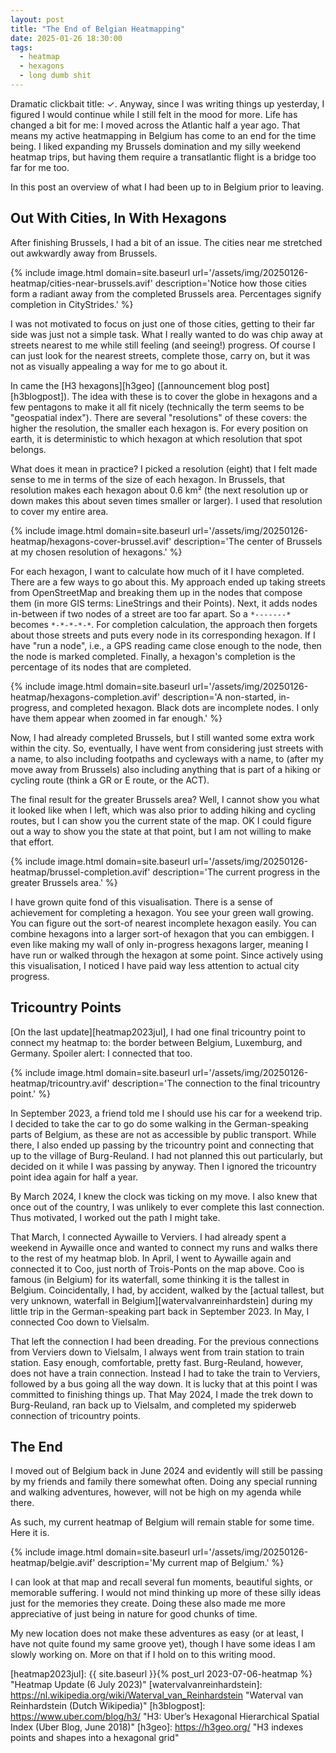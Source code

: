 ```yaml
---
layout: post
title: "The End of Belgian Heatmapping"
date: 2025-01-26 18:30:00
tags:
  - heatmap
  - hexagons
  - long dumb shit
---
```


Dramatic clickbait title: ✓. Anyway, since I was writing things up yesterday, I
figured I would continue while I still felt in the mood for more. Life has
changed a bit for me: I moved across the Atlantic half a year ago. That means
my active heatmapping in Belgium has come to an end for the time being. I liked
expanding my Brussels domination and my silly weekend heatmap trips, but having
them require a transatlantic flight is a bridge too far for me too.

In this post an overview of what I had been up to in Belgium prior to leaving.

## Out With Cities, In With Hexagons

After finishing Brussels, I had a bit of an issue. The cities near me stretched
out awkwardly away from Brussels.

{% include image.html domain=site.baseurl url='/assets/img/20250126-heatmap/cities-near-brussels.avif' description='Notice how those cities form a radiant away from the completed Brussels area. Percentages signify completion in CityStrides.' %}

I was not motivated to focus on just one of those cities, getting to their far
side was just not a simple task. What I really wanted to do was chip away at
streets nearest to me while still feeling (and seeing!) progress. Of course I
can just look for the nearest streets, complete those, carry on, but it was not
as visually appealing a way for me to go about it.

In came the [H3 hexagons][h3geo] ([announcement blog post][h3blogpost]). The
idea with these is to cover the globe in hexagons and a few pentagons to make
it all fit nicely (technically the term seems to be "geospatial index"). There
are several "resolutions" of these covers: the higher the resolution, the
smaller each hexagon is. For every position on earth, it is deterministic to
which hexagon at which resolution that spot belongs.

What does it mean in practice? I picked a resolution (eight) that I felt made
sense to me in terms of the size of each hexagon. In Brussels, that resolution
makes each hexagon about 0.6 km² (the next resolution up or down makes this
about seven times smaller or larger). I used that resolution to cover my entire
area.

{% include image.html domain=site.baseurl url='/assets/img/20250126-heatmap/hexagons-cover-brussel.avif' description='The center of Brussels at my chosen resolution of hexagons.' %}

For each hexagon, I want to calculate how much of it I have completed. There
are a few ways to go about this. My approach ended up taking streets from
OpenStreetMap and breaking them up in the nodes that compose them (in more GIS
terms: LineStrings and their Points). Next, it adds nodes in-between if two
nodes of a street are too far apart. So a `*-------*` becomes `*-*-*-*-*`. For
completion calculation, the approach then forgets about those streets and puts
every node in its corresponding hexagon. If I have "run a node", i.e., a GPS
reading came close enough to the node, then the node is marked completed.
Finally, a hexagon's completion is the percentage of its nodes that are
completed.

{% include image.html domain=site.baseurl url='/assets/img/20250126-heatmap/hexagons-completion.avif' description='A non-started, in-progress, and completed hexagon. Black dots are incomplete nodes. I only have them appear when zoomed in far enough.' %}

Now, I had already completed Brussels, but I still wanted some extra work
within the city. So, eventually, I have went from considering just streets with
a name, to also including footpaths and cycleways with a name, to (after my
move away from Brussels) also including anything that is part of a hiking or
cycling route (think a GR or E route, or the ACT).

The final result for the greater Brussels area? Well, I cannot show you what it
looked like when I left, which was also prior to adding hiking and cycling
routes, but I can show you the current state of the map. OK I could figure out
a way to show you the state at that point, but I am not willing to make that
effort.

{% include image.html domain=site.baseurl url='/assets/img/20250126-heatmap/brussel-completion.avif' description='The current progress in the greater Brussels area.' %}

I have grown quite fond of this visualisation. There is a sense of achievement
for completing a hexagon. You see your green wall growing. You can figure out
the sort-of nearest incomplete hexagon easily. You can combine hexagons into a
larger sort-of hexagon that you can embiggen. I even like making my wall of
only in-progress hexagons larger, meaning I have run or walked through the
hexagon at some point. Since actively using this visualisation, I noticed I
have paid way less attention to actual city progress.

## Tricountry Points

[On the last update][heatmap2023jul], I had one final tricountry point to
connect my heatmap to: the border between Belgium, Luxemburg, and Germany.
Spoiler alert: I connected that too.

{% include image.html domain=site.baseurl url='/assets/img/20250126-heatmap/tricountry.avif' description='The connection to the final tricountry point.' %}

In September 2023, a friend told me I should use his car for a weekend trip. I
decided to take the car to go do some walking in the German-speaking parts of
Belgium, as these are not as accessible by public transport. While there, I
also ended up passing by the tricountry point and connecting that up to the
village of Burg-Reuland. I had not planned this out particularly, but decided
on it while I was passing by anyway. Then I ignored the tricountry point idea
again for half a year.

By March 2024, I knew the clock was ticking on my move. I also knew that once
out of the country, I was unlikely to ever complete this last connection. Thus
motivated, I worked out the path I might take.

That March, I connected Aywaille to Verviers. I had already spent a weekend in
Aywaille once and wanted to connect my runs and walks there to the rest of my
heatmap blob. In April, I went to Aywaille again and connected it to Coo, just
north of Trois-Ponts on the map above. Coo is famous (in Belgium) for its
waterfall, some thinking it is the tallest in Belgium. Coincidentally, I had,
by accident, walked by the [actual tallest, but very unknown, waterfall in
Belgium][watervalvanreinhardstein] during my little trip in the German-speaking
part back in September 2023. In May, I connected Coo down to Vielsalm.

That left the connection I had been dreading. For the previous connections from
Verviers down to Vielsalm, I always went from train station to train station.
Easy enough, comfortable, pretty fast. Burg-Reuland, however, does not have a
train connection. Instead I had to take the train to Verviers, followed by a
bus going all the way down. It is lucky that at this point I was committed to
finishing things up. That May 2024, I made the trek down to Burg-Reuland, ran
back up to Vielsalm, and completed my spiderweb connection of tricountry
points.

## The End

I moved out of Belgium back in June 2024 and evidently will still be passing by
my friends and family there somewhat often. Doing any special running and
walking adventures, however, will not be high on my agenda while there.

As such, my current heatmap of Belgium will remain stable for some time. Here
it is.

{% include image.html domain=site.baseurl url='/assets/img/20250126-heatmap/belgie.avif' description='My current map of Belgium.' %}

I can look at that map and recall several fun moments, beautiful sights, or
memorable suffering. I would not mind thinking up more of these silly ideas
just for the memories they create. Doing these also made me more appreciative
of just being in nature for good chunks of time.

My new location does not make these adventures as easy (or at least, I have not
quite found my same groove yet), though I have some ideas I am slowly working
on. More on that if I hold on to this writing mood.

[heatmap2023jul]: {{ site.baseurl }}{% post_url 2023-07-06-heatmap %} "Heatmap Update (6 July 2023)"
[watervalvanreinhardstein]: https://nl.wikipedia.org/wiki/Waterval_van_Reinhardstein "Waterval van Reinhardstein (Dutch Wikipedia)"
[h3blogpost]: https://www.uber.com/blog/h3/ "H3: Uber’s Hexagonal Hierarchical Spatial Index (Uber Blog, June 2018)"
[h3geo]: https://h3geo.org/ "H3 indexes points and shapes into a hexagonal grid"
